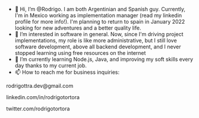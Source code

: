 - 👋 Hi, I’m @Rodrigo. I am both Argentinian and Spanish guy. Currently, I'm in Mexico working as implementation manager (read my linkedin profile for more info!). I'm planning to return to spain in January 2022 looking for new adventures and a better quality life.
- 👀 I’m interested in software in general. Now, since I'm driving project implementations, my role is like more administrative, but I still love software development, above all backend development, and I never stopped learning using free resources on the internet
- 🌱 I’m currently learning Node.js, Java, and improving my soft skills every day thanks to my current job.
- 📫 How to reach me for business inquiries:
<p>rodrigottra.dev@gmail.com</p>
<p>linkedin.com/in/rodrigotortora</p>
<p>twitter.com/rodrigotortora</p>


<!---
rodrigottradev/rodrigottradev is a ✨ special ✨ repository because its `README.md` (this file) appears on your GitHub profile.
You can click the Preview link to take a look at your changes.
--->
